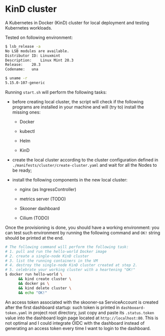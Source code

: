 # KinD cluster

A Kubernetes in Docker (KinD) cluster for local deployment and testing 
Kubernetes workloads.

Tested on following environment:

```bash
$ lsb_release -a
No LSB modules are available.
Distributor ID:	Linuxmint
Description:	Linux Mint 20.3
Release:	20.3
Codename:	una

$ uname -r
5.15.0-107-generic
```

Running `start.sh` will perform the following tasks:

- before creating local cluster, the script will check if the following programs 
  are installed in your machine and will (try to) install the missing ones:

  - Docker

  - kubectl

  - Helm

  - KinD

- create the local cluster according to the cluster configuration defined in 
  `./manifests/cluster/create-cluster.yaml` and wait for all the Nodes to be 
  ready;

- install the following components in the new local cluster:

  - nginx (as IngressController)

  - metrics server (TODO)

  - Skooner dashboard

  - Cilium (TODO)  

Once the provisioning is done, you should have a working environment: you can test such environment by running the following command and `OK!` string should be printed at the end.

  ```bash
  # The following command will perform the following task:
  # 1. pull and run the hello-world Docker image
  # 2. create a single-node KinD cluster
  # 3. list the running containers in the VM
  # 4. destroy the single-node KinD cluster created at step 2.
  # 5. celebrate your working cluster with a heartening "OK!"
  $ docker run hello-world \
        && kind create cluster \
        && docker ps \
        && kind delete cluster \
        && echo "OK!"
  ```

An access token associated with the skooner-sa ServiceAccount is created after the first dashboard startup: such token is printed in `dashbooard-token.yaml` in project root directory, just copy and paste its `.status.token` value into the dashboard login page located at `http://localhost:80`.
This is not optimal and I could integrate OIDC with the dashboard instead of generating an access token every time I want to login to the dashboard.

